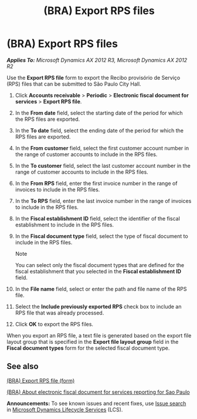 ﻿---
title: (BRA) Export RPS files
TOCTitle: (BRA) Export RPS files
ms:assetid: 7e0c8f94-564a-43e1-9478-3a5c78880036
ms:mtpsurl: https://technet.microsoft.com/en-us/library/JJ710544(v=AX.60)
ms:contentKeyID: 49384435
ms.date: 04/18/2014
mtps_version: v=AX.60
f1_keywords:
- Export
- Brazil
- (BRA)
- RPS file
- export file
---

# (BRA) Export RPS files 


_**Applies To:** Microsoft Dynamics AX 2012 R3, Microsoft Dynamics AX 2012 R2_

Use the **Export RPS file** form to export the Recibo provisório de Serviço (RPS) files that can be submitted to São Paulo City Hall.

1.  Click **Accounts receivable** \> **Periodic** \> **Electronic fiscal document for services** \> **Export RPS file**.

2.  In the **From date** field, select the starting date of the period for which the RPS files are exported.

3.  In the **To date** field, select the ending date of the period for which the RPS files are exported.

4.  In the **From customer** field, select the first customer account number in the range of customer accounts to include in the RPS files.

5.  In the **To customer** field, select the last customer account number in the range of customer accounts to include in the RPS files.

6.  In the **From RPS** field, enter the first invoice number in the range of invoices to include in the RPS files.

7.  In the **To RPS** field, enter the last invoice number in the range of invoices to include in the RPS files.

8.  In the **Fiscal establishment ID** field, select the identifier of the fiscal establishment to include in the RPS files.

9.  In the **Fiscal document type** field, select the type of fiscal document to include in the RPS files.
    

    > [!NOTE]
    > <P>You can select only the fiscal document types that are defined for the fiscal establishment that you selected in the <STRONG>Fiscal establishment ID</STRONG> field.</P>



10. In the **File name** field, select or enter the path and file name of the RPS file.

11. Select the **Include previously exported RPS** check box to include an RPS file that was already processed.

12. Click **OK** to export the RPS files.

When you export an RPS file, a text file is generated based on the export file layout group that is specified in the **Export file layout group** field in the **Fiscal document types** form for the selected fiscal document type.

## See also

[(BRA) Export RPS file (form)](https://technet.microsoft.com/en-us/library/jj710498\(v=ax.60\))

[(BRA) About electronic fiscal document for services reporting for Sao Paulo](bra-about-electronic-fiscal-document-for-services-reporting-for-sao-paulo.md)

  
**Announcements:** To see known issues and recent fixes, use [Issue search](http://go.microsoft.com/fwlink/?linkid=389258) in [Microsoft Dynamics Lifecycle Services](http://go.microsoft.com/fwlink/?linkid=306505) (LCS).

